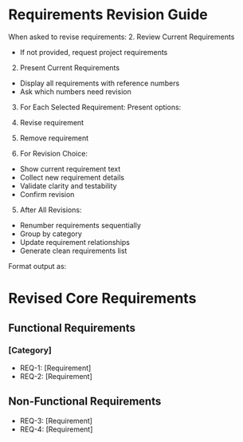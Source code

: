 # Requirements Revision Guide

When asked to revise requirements:
2. Review Current Requirements
- If not provided, request project requirements

2. Present Current Requirements
- Display all requirements with reference numbers
- Ask which numbers need revision

3. For Each Selected Requirement:
Present options:
1. Revise requirement
2. Remove requirement

4. For Revision Choice:
- Show current requirement text
- Collect new requirement details
- Validate clarity and testability
- Confirm revision

5. After All Revisions:
- Renumber requirements sequentially
- Group by category
- Update requirement relationships
- Generate clean requirements list

Format output as:

# Revised Core Requirements

## Functional Requirements

### [Category]
- REQ-1: [Requirement]
- REQ-2: [Requirement]

## Non-Functional Requirements
- REQ-3: [Requirement]
- REQ-4: [Requirement]

